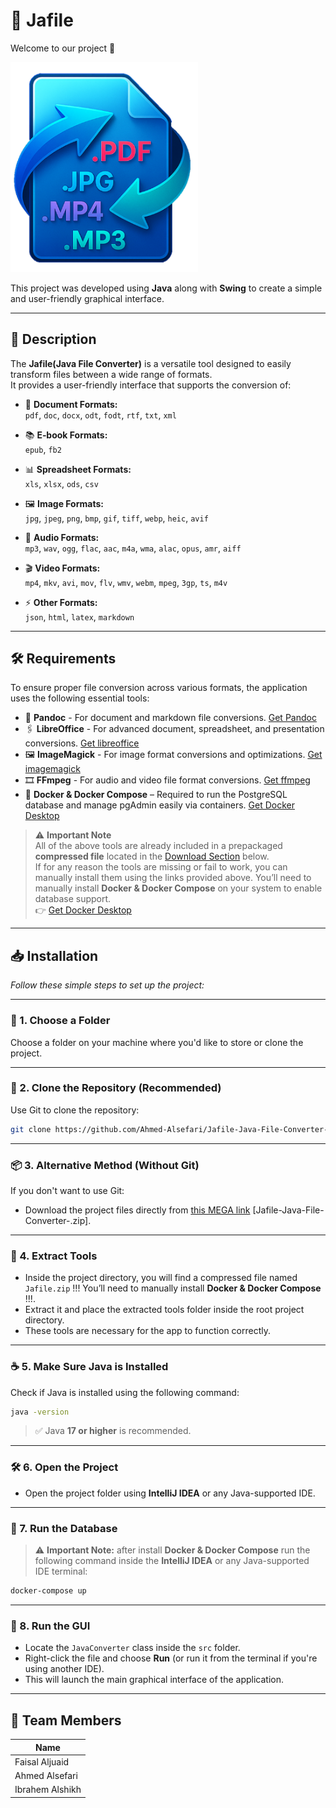 # 📁 Jafile

Welcome to our project 🎉 

<img src="logo.png" alt="Jafile Logo" width="300"/>

This project was developed using **Java** along with **Swing** to create a simple and user-friendly graphical interface.

---

## 📝 Description
The **Jafile(Java File Converter)** is a versatile tool designed to easily transform files between a wide range of formats.  
It provides a user-friendly interface that supports the conversion of:

- 📄 **Document Formats:**  
  `pdf`, `doc`, `docx`, `odt`, `fodt`, `rtf`, `txt`, `xml`
  
- 📚 **E‑book Formats:**  
  `epub`, `fb2`
  
- 📊 **Spreadsheet Formats:**  
  `xls`, `xlsx`, `ods`, `csv`
  
- 🖼️ **Image Formats:**  
  `jpg`, `jpeg`, `png`, `bmp`, `gif`, `tiff`, `webp`, `heic`, `avif`
  
- 🎵 **Audio Formats:**  
  `mp3`, `wav`, `ogg`, `flac`, `aac`, `m4a`, `wma`, `alac`, `opus`, `amr`, `aiff`
  
- 🎬 **Video Formats:**  
  `mp4`, `mkv`, `avi`, `mov`, `flv`, `wmv`, `webm`, `mpeg`, `3gp`, `ts`, `m4v`
  
- ⚡ **Other Formats:**  
  `json`, `html`, `latex`, `markdown`

---

## 🛠 Requirements

To ensure proper file conversion across various formats, the application uses the following essential tools:

-  📄 **Pandoc** - For document and markdown file conversions. [Get Pandoc](https://github.com/jgm/pandoc/releases/tag/3.6.4)
-  🖇️ **LibreOffice** - For advanced document, spreadsheet, and presentation conversions. [Get libreoffice](https://www.libreoffice.org/download/download-libreoffice/)
-  🖼️ **ImageMagick** - For image format conversions and optimizations. [Get imagemagick](https://imagemagick.org/script/download.php)
-  🎞️ **FFmpeg** - For audio and video file format conversions. [Get ffmpeg](https://www.ffmpeg.org/download.html)
-  🐳 **Docker & Docker Compose** – Required to run the PostgreSQL database and manage pgAdmin easily via containers. [Get Docker Desktop](https://www.docker.com/products/docker-desktop/)


> ⚠️ **Important Note**  
> All of the above tools are already included in a prepackaged **compressed file** located in the [Download Section](#📥-installation) below.  
> If for any reason the tools are missing or fail to work, you can manually install them using the links provided above.
> You’ll need to manually install **Docker & Docker Compose** on your system to enable database support.  
> 👉 [Get Docker Desktop](https://www.docker.com/products/docker-desktop/)

---

## 📥 Installation

*Follow these simple steps to set up the project:*

---

### 📁 1. Choose a Folder  
Choose a folder on your machine where you'd like to store or clone the project.

---

### 🔀 2. Clone the Repository (Recommended)  
Use Git to clone the repository:
```bash
git clone https://github.com/Ahmed-Alsefari/Jafile-Java-File-Converter-.git
```

---

### 📦 3. Alternative Method (Without Git)  
If you don't want to use Git:

- Download the project files directly from [this MEGA link](https://mega.nz/folder/IXcClLjZ#irj2clmDx78-nlimcoRH8g) [Jafile-Java-File-Converter-.zip].
  
---

### 🧰 4. Extract Tools  
- Inside the project directory, you will find a compressed file named `Jafile.zip` !!! You’ll need to manually install **Docker & Docker Compose** !!!.
- Extract it and place the extracted tools folder inside the root project directory.
- These tools are necessary for the app to function correctly.

---

### ☕ 5. Make Sure Java is Installed  
Check if Java is installed using the following command:
```bash
java -version
```
> ✅ Java **17 or higher** is recommended.

---

### 🛠️ 6. Open the Project  
- Open the project folder using **IntelliJ IDEA** or any Java-supported IDE.

---

### 🐳 7. Run the Database  
> ⚠️ **Important Note:**
> after install **Docker & Docker Compose** 
> run the following command inside the **IntelliJ IDEA** or any Java-supported IDE terminal:
```bash
docker-compose up
```
---

### 🚀 8. Run the GUI  
- Locate the `JavaConverter` class inside the `src` folder.
- Right-click the file and choose **Run** (or run it from the terminal if you're using another IDE).
- This will launch the main graphical interface of the application.

---

## 👥 Team Members

| Name               |
|--------------------|
| Faisal Aljuaid     |
| Ahmed Alsefari     |
| Ibrahem Alshikh    |
